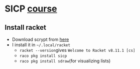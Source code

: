 # SICP [course](https://ocw.mit.edu/courses/6-001-structure-and-interpretation-of-computer-programs-spring-2005)

## Install racket

+ Download scrypt from [here](https://download.racket-lang.org)
+ I install it in `~/.local/racket`
  + `racket --version`gives `Welcome to Racket v8.11.1 [cs]`
  + `raco pkg install sicp`
  + `raco pkg install sdraw`(for visualizing lists)
